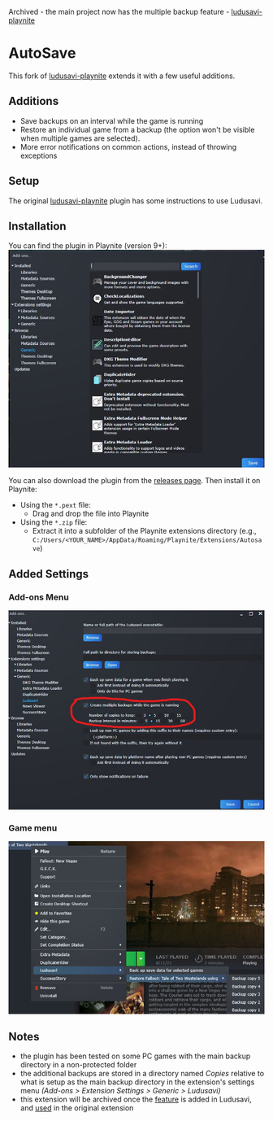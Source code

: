 Archived - the main project now has the multiple backup feature - [ludusavi-playnite](https://github.com/mtkennerly/ludusavi-playnite)

# AutoSave
This fork of [ludusavi-playnite](https://github.com/mtkennerly/ludusavi-playnite) extends it with a few useful additions.

## Additions
- Save backups on an interval while the game is running
- Restore an individual game from a backup (the option won't be visible when multiple games are selected).
- More error notifications on common actions, instead of throwing exceptions

## Setup
The original [ludusavi-playnite](https://github.com/mtkennerly/ludusavi-playnite) plugin has some instructions to use Ludusavi.

## Installation

You can find the plugin in Playnite (version 9+):
![Playnite 9 browse extensions](docs/addon-browse.jpg)

You can also download the plugin from the [releases page](https://github.com/AIRyndon/AutoSave/releases).
Then install it on Playnite:

* Using the `*.pext` file:
  * Drag and drop the file into Playnite
* Using the `*.zip` file:
  * Extract it into a subfolder of the Playnite extensions directory
    (e.g., `C:/Users/<YOUR_NAME>/AppData/Roaming/Playnite/Extensions/Autosave`)

## Added Settings
### Add-ons Menu
![Add-ons menu](docs/additional-settings.jpg)
### Game menu
![Game menu](docs/individual-game-setting.jpg)


## Notes
- the plugin has been tested on some PC games with the main backup directory in a non-protected folder
- the additional backups are stored in a directory named *Copies* relative to what is setup as the main backup directory in the extension's settings menu *(Add-ons > Extension Settings > Generic > Ludusavi)*
- this extension will be archived once the [feature](https://github.com/mtkennerly/ludusavi/issues/74) is added in Ludusavi, and [used](https://github.com/mtkennerly/ludusavi-playnite/pull/26) in the original extension
